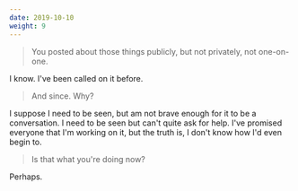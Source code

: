 ```yaml
---
date: 2019-10-10
weight: 9
---
```


> You posted about those things publicly, but not privately, not one-on-one.

I know. I've been called on it before.

> And since. Why?

I suppose I need to be seen, but am not brave enough for it to be a conversation. I need to be seen but can't quite ask for help. I've promised everyone that I'm working on it, but the truth is, I don't know how I'd even begin to.

> Is that what you're doing now?

Perhaps.
